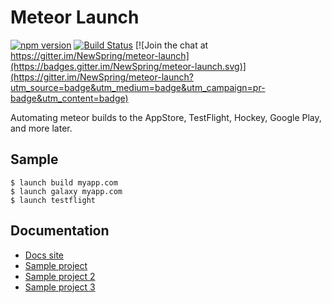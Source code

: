 # Meteor Launch

[![npm version](https://badge.fury.io/js/meteor-launch.svg)](https://badge.fury.io/js/meteor-launch)
[![Build Status](https://travis-ci.org/NewSpring/meteor-launch.svg?branch=master)](https://travis-ci.org/NewSpring/meteor-launch)
[![Join the chat at https://gitter.im/NewSpring/meteor-launch](https://badges.gitter.im/NewSpring/meteor-launch.svg)](https://gitter.im/NewSpring/meteor-launch?utm_source=badge&utm_medium=badge&utm_campaign=pr-badge&utm_content=badge)

Automating meteor builds to the AppStore, TestFlight, Hockey, Google Play, and more later.

## Sample

```
$ launch build myapp.com
$ launch galaxy myapp.com
$ launch testflight
```

## Documentation

- [Docs site](http://newspring.github.io/meteor-launch/)
- [Sample project](https://github.com/NewSpring/launch-basic-example)
- [Sample project 2](https://github.com/NewSpring/launch-todos-example)
- [Sample project 3](https://github.com/NewSpring/launch-crosswalk-example)
